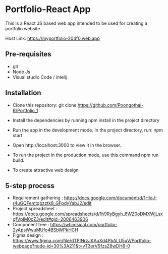 # Portfolio-React App

This is a React JS based web app intended to be used for creating a portfolio website.

Host Link: https://myportfolio-204f0.web.app


## Pre-requisites

- git
- Node Js
- Visual studio Code / intellj



## Installation

- Clone this repository: git clone https://github.com/Poongothai-R/Portfolio_1

- Install the dependencies by running npm install in the project directory

- Run the app in the development mode. In the project directory, run: npm start

- Open http://localhost:3000 to view it in the browser.

- To run the project in the production mode, use this command npm run build.

- To create attractive web design



## 5-step process

- Requirement gathering : https://docs.google.com/document/d/1HloJ-r4uGQFemtqbzztk8_GFpdyYabJ2/edit
- Project spreadsheet : https://docs.google.com/spreadsheets/d/1h9RyBgyh_6WZ0oDMXWjLsxqfVpIM0cZ3/edit#gid=2006463906
- Component tree : https://whimsical.com/portfolio-2yApsWwuMUfo4BSbWPkHCH
- Figma design : https://www.figma.com/file/dTPINrzJKAuXd4PbALU5uV/Portfolio-webpage?node-id=30%3A211&t=vT3erV9fzsZ8wDH6-0





